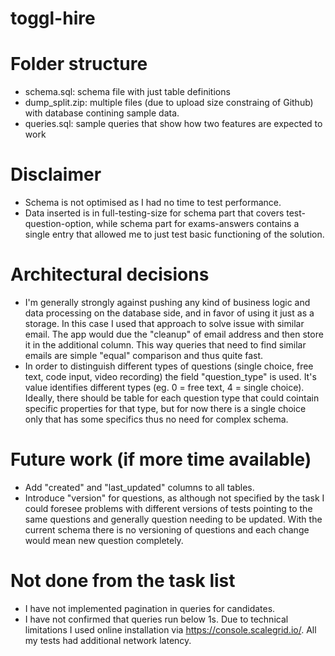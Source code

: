 # toggl-hire

# Folder structure
- schema.sql: schema file with just table definitions
- dump_split.zip: multiple files (due to upload size constraing of Github) with database contining sample data.
- queries.sql: sample queries that show how two features are expected to work

# Disclaimer
- Schema is not optimised as I had no time to test performance.
- Data inserted is in full-testing-size for schema part that covers test-question-option, while schema part for exams-answers contains a single entry that allowed me to just test basic functioning of the solution.

# Architectural decisions
- I'm generally strongly against pushing any kind of business logic and data processing on the database side, and in favor of using it just as a storage. In this case I used that approach to solve issue with similar email. The app would due the "cleanup" of email address and then store it in the additional column. This way queries that need to find similar emails are simple "equal" comparison and thus quite fast.
- In order to distinguish different types of questions (single choice, free text, code input, video recording) the field "question_type" is used. It's value identifies different types (eg. 0 = free text, 4 = single choice). Ideally, there should be table for each question type that could cointain specific properties for that type, but for now there is a single choice only that has some specifics thus no need for complex schema.

# Future work (if more time available)
- Add "created" and "last_updated" columns to all tables.
- Introduce "version" for questions, as although not specified by the task I could foresee problems with different versions of tests pointing to the same questions and generally question needing to be updated. With the current schema there is no versioning of questions and each change would mean new question completely.

# Not done from the task list
- I have not implemented pagination in queries for candidates.
- I have not confirmed that queries run below 1s. Due to technical limitations I used online installation via https://console.scalegrid.io/. All my tests had additional network latency.
